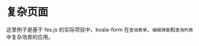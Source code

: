 # 复杂页面

这里例子是基于 fes.js 的实际项目中，koala-form 在`查询表单`、`编辑弹窗`和`查询列表`中复杂场景的应用。

<ExampleDoc>
<ComplexPage>
</ComplexPage>
<template #code>

<<< @/examples/ComplexPage.vue

<<< @/examples/complexPage/ModalEdit.vue

<<< @/examples/complexPage/QueryForm.vue

<<< @/examples/complexPage/TableList.vue

<<< @/examples/complexPage/components/FormSelectDepartment.vue

<<< @/examples/complexPage/components/FormSelectProduct.vue

<<< @/examples/complexPage/use/useConfig.js

<<< @/examples/complexPage/use/useDepartment.js

<<< @/examples/complexPage/use/useFields.js

<<< @/examples/complexPage/use/useModel.js

<<< @/examples/complexPage/use/useProduct.js

<<< @/examples/complexPage/use/useTableList.js

<<< @/examples/complexPage/constants.js

<<< @/examples/complexPage/utils.js

</template>
</ExampleDoc>
